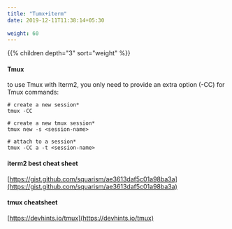 ```yaml
---
title: "Tumx+iterm"
date: 2019-12-11T11:38:14+05:30
 
weight: 60
---
```


{{% children depth="3" sort="weight" %}}

#### Tmux 
to use Tmux with Iterm2, you only need to provide an extra option (-CC) for Tmux commands:

    # create a new session*
    tmux -CC 
    
    # create a new tmux session*
    tmux new -s <session-name>
    
    # attach to a session*
    tmux -CC a -t <session-name> 
    
#### iterm2 best cheat sheet
 [https://gist.github.com/squarism/ae3613daf5c01a98ba3a](https://gist.github.com/squarism/ae3613daf5c01a98ba3a)
 
 
#### tmux cheatsheet
 [https://devhints.io/tmux](https://devhints.io/tmux)

